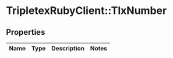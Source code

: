 # TripletexRubyClient::TlxNumber

## Properties
Name | Type | Description | Notes
------------ | ------------- | ------------- | -------------


